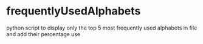 # frequentlyUsedAlphabets
python script to display only the top 5 most frequently used alphabets in file and add their percentage use
